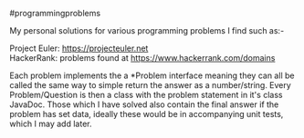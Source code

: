 #programmingproblems

My personal solutions for various programming problems I find such as:- 

 Project Euler: https://projecteuler.net <br/>
 HackerRank: problems found at https://www.hackerrank.com/domains

Each problem implements the a *Problem interface meaning they can all be called the same way to simple return the answer as a number/string.
Every Problem/Question is then a class with the problem statement in it's class JavaDoc.  Those which I have solved also contain the final answer if the problem has set data, ideally these would be in accompanying unit tests, which I may add later.